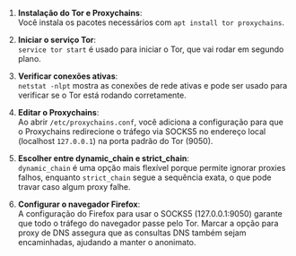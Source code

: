 
1. **Instalação do Tor e Proxychains**:  
   Você instala os pacotes necessários com `apt install tor proxychains`.

2. **Iniciar o serviço Tor**:  
   `service tor start` é usado para iniciar o Tor, que vai rodar em segundo plano.

3. **Verificar conexões ativas**:  
   `netstat -nlpt` mostra as conexões de rede ativas e pode ser usado para verificar se o Tor está rodando corretamente.

4. **Editar o Proxychains**:  
   Ao abrir `/etc/proxychains.conf`, você adiciona a configuração para que o Proxychains redirecione o tráfego via SOCKS5 no endereço local (localhost `127.0.0.1`) na porta padrão do Tor (9050).

5. **Escolher entre dynamic_chain e strict_chain**:  
   `dynamic_chain` é uma opção mais flexível porque permite ignorar proxies falhos, enquanto `strict_chain` segue a sequência exata, o que pode travar caso algum proxy falhe.

6. **Configurar o navegador Firefox**:  
   A configuração do Firefox para usar o SOCKS5 (127.0.0.1:9050) garante que todo o tráfego do navegador passe pelo Tor. Marcar a opção para proxy de DNS assegura que as consultas DNS também sejam encaminhadas, ajudando a manter o anonimato.